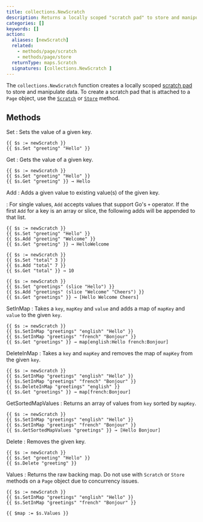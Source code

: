 ```yaml
---
title: collections.NewScratch
description: Returns a locally scoped "scratch pad" to store and manipulate data.
categories: []
keywords: []
action:
  aliases: [newScratch]
  related:
    - methods/page/scratch
    - methods/page/store
  returnType: maps.Scratch
  signatures: [collections.NewScratch ]
---
```


The `collections.NewScratch` function creates a locally scoped [scratch pad] to store and manipulate data. To create a scratch pad that is attached to a `Page` object, use the [`Scratch`] or [`Store`] method.

[`Scratch`]: /methods/page/scratch
[`Store`]: /methods/page/store
[scratch pad]: /getting-started/glossary/#scratch-pad

## Methods

Set
: Sets the value of a given key.

```go-html-template
{{ $s := newScratch }}
{{ $s.Set "greeting" "Hello" }}
```

Get
: Gets the value of a given key.

```go-html-template
{{ $s := newScratch }}
{{ $s.Set "greeting" "Hello" }}
{{ $s.Get "greeting" }} → Hello
```

Add
: Adds a given value to existing value(s) of the given key.

: For single values, `Add` accepts values that support Go's `+` operator. If the first `Add` for a key is an array or slice, the following adds will be appended to that list.

```go-html-template
{{ $s := newScratch }}
{{ $s.Set "greeting" "Hello" }}
{{ $s.Add "greeting" "Welcome" }}
{{ $s.Get "greeting" }} → HelloWelcome
```

```go-html-template
{{ $s := newScratch }}
{{ $s.Set "total" 3 }}
{{ $s.Add "total" 7 }}
{{ $s.Get "total" }} → 10
```

```go-html-template
{{ $s := newScratch }}
{{ $s.Set "greetings" (slice "Hello") }}
{{ $s.Add "greetings" (slice "Welcome" "Cheers") }}
{{ $s.Get "greetings" }} → [Hello Welcome Cheers]
```

SetInMap
: Takes a `key`, `mapKey` and `value` and adds a map of `mapKey` and `value` to the given `key`.

```go-html-template
{{ $s := newScratch }}
{{ $s.SetInMap "greetings" "english" "Hello" }}
{{ $s.SetInMap "greetings" "french" "Bonjour" }}
{{ $s.Get "greetings" }} → map[english:Hello french:Bonjour]
```

DeleteInMap
: Takes a `key` and `mapKey` and removes the map of `mapKey` from the given `key`.

```go-html-template
{{ $s := newScratch }}
{{ $s.SetInMap "greetings" "english" "Hello" }}
{{ $s.SetInMap "greetings" "french" "Bonjour" }}
{{ $s.DeleteInMap "greetings" "english" }}
{{ $s.Get "greetings" }} → map[french:Bonjour]
```

GetSortedMapValues
: Returns an array of values from `key` sorted by `mapKey`.

```go-html-template
{{ $s := newScratch }}
{{ $s.SetInMap "greetings" "english" "Hello" }}
{{ $s.SetInMap "greetings" "french" "Bonjour" }}
{{ $s.GetSortedMapValues "greetings" }} → [Hello Bonjour]
```

Delete
: Removes the given key.

```go-html-template
{{ $s := newScratch }}
{{ $s.Set "greeting" "Hello" }}
{{ $s.Delete "greeting" }}
```

Values
: Returns the raw backing map. Do not use with `Scratch` or `Store` methods on a `Page` object due to concurrency issues.

```go-html-template
{{ $s := newScratch }}
{{ $s.SetInMap "greetings" "english" "Hello" }}
{{ $s.SetInMap "greetings" "french" "Bonjour" }}

{{ $map := $s.Values }}
```
